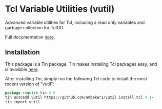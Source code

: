 # Tcl Variable Utilities (vutil)
Advanced variable utilities for Tcl, including a read only variables and garbage collection for TclOO.

Full documentation [here](https://raw.githubusercontent.com/ambaker1/vutil/main/doc/vutil.pdf).
 
## Installation
This package is a Tin package. 
Tin makes installing Tcl packages easy, and is available [here](https://github.com/ambaker1/Tin).

After installing Tin, simply run the following Tcl code to install the most recent version of "vutil":
```tcl
package require tin 2.0
tin autoadd vutil https://github.com/ambaker1/vutil install.tcl 4.1-
tin import vutil
```
